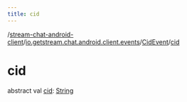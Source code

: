 ```yaml
---
title: cid
---
```

/[stream-chat-android-client](../../index.md)/[io.getstream.chat.android.client.events](../index.md)/[CidEvent](index.md)/[cid](cid.md)  
  
  
  
# cid  
abstract val [cid](cid.md): [String](https://kotlinlang.org/api/latest/jvm/stdlib/kotlin/-string/index.html)

